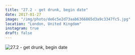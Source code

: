 ```yaml
---
title: "27.2 - get drunk, begin date"
date: 2017-01-27
image: "/img/photo/de6c5e2d73aab6366865d3a9c3347fc5.jpg"
location: "London, United Kingdom"
instagram: true
draft: false
---
```


![27.2 - get drunk, begin date](/img/photo/de6c5e2d73aab6366865d3a9c3347fc5.jpg)
